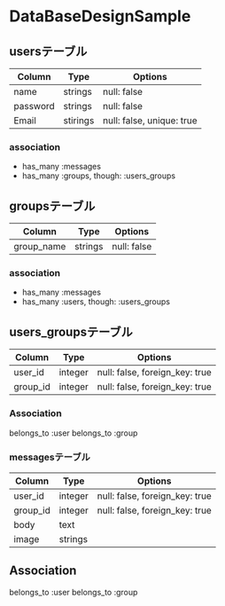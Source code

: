 # DataBaseDesignSample
 
## usersテーブル

|Column|Type|Options|
|------|----|-------|
|name|strings|null: false|
|password|strings|null: false|
|Email|stirings|null: false, unique: true|

### association
- has_many :messages
- has_many :groups, though: :users_groups

## groupsテーブル

|Column|Type|Options|
|------|----|-------|
|group_name|strings|null: false|

### association
- has_many :messages
- has_many :users, though: :users_groups

## users_groupsテーブル

|Column|Type|Options|
|------|----|-------|
|user_id|integer|null: false, foreign_key: true|
|group_id|integer|null: false, foreign_key: true|

### Association
belongs_to :user
belongs_to :group

### messagesテーブル
|Column|Type|Options|
|------|----|-------|
|user_id|integer|null: false, foreign_key: true|
|group_id|integer|null: false, foreign_key: true|
|body|text| |
|image|strings| |

## Association
belongs_to :user
belongs_to :group
